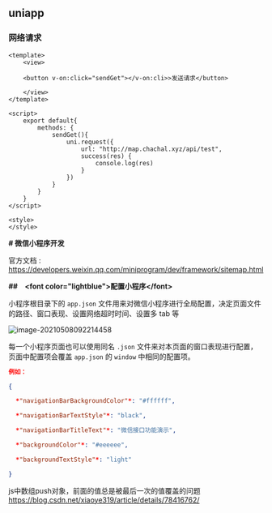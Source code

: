 ## uniapp



### 网络请求

~~~vue
<template>
    <view>
    
    <button v-on:click="sendGet"></v-on:cli>>发送请求</button>
    
    </view>
</template>

<script>
    export default{
        methods: {
            sendGet(){
                uni.request({
                    url: "http://map.chachal.xyz/api/test",
                    success(res) {
                        console.log(res)
                    }
                })
            }
        }
    }
</script>

<style>
</style>

~~~

**# 微信小程序开发**

官方文档 : https://developers.weixin.qq.com/miniprogram/dev/framework/sitemap.html

**##　<**font color**=****"lightblue"****>配置小程序</**font**>**

小程序根目录下的 `app.json` 文件用来对微信小程序进行全局配置，决定页面文件的路径、窗口表现、设置网络超时时间、设置多 tab 等

![image-20210508092214458](https://i.loli.net/2021/06/29/KpJuHBO9mVR3z74.png)

每一个小程序页面也可以使用同名 `.json` 文件来对本页面的窗口表现进行配置，页面中配置项会覆盖 `app.json` 的 `window` 中相同的配置项。



```json
例如：

{

  *"navigationBarBackgroundColor"*: "#ffffff",

  *"navigationBarTextStyle"*: "black",

  *"navigationBarTitleText"*: "微信接口功能演示",

  *"backgroundColor"*: "#eeeeee",

  *"backgroundTextStyle"*: "light"

}
```





js中数组push对象，前面的值总是被最后一次的值覆盖的问题 https://blog.csdn.net/xiaoye319/article/details/78416762/





